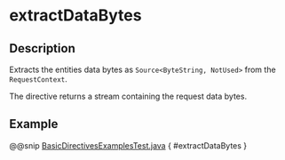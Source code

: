 # extractDataBytes

## Description

Extracts the entities data bytes as `Source<ByteString, NotUsed>` from the `RequestContext`.

The directive returns a stream containing the request data bytes.

## Example

@@snip [BasicDirectivesExamplesTest.java](../../../../../../../test/java/docs/http/javadsl/server/directives/BasicDirectivesExamplesTest.java) { #extractDataBytes }